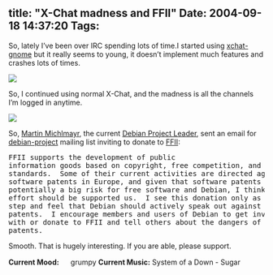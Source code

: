 title: "X-Chat madness and FFII"
Date: 2004-09-18 14:37:20
Tags: 
---
<p>So, lately I&#8217;ve been over IRC spending lots of time.I started using <a href="http://xchat-gnome.navi.cx/">xchat-gnome</a> but it really seems to young, it doesn&#8217;t implement much features and crashes lots of times.

</p>
<a href="http://www.damog.net/files/xchat-gnome.png"><img src="http://www.damog.net/files/xchat-gnome-thumb.png"/></a><p>

So, I continued using normal X-Chat, and the madness is all the channels I&#8217;m logged in anytime.

</p>
<a href="http://www.damog.net/files/xchat-madness.png"><img src="http://www.damog.net/files/xchat-madness-thumb.png"/></a><p>

So, <a href="http://www.cyrius.com/">Martin Michlmayr</a>, the current <a href="http://www.debian.org/devel/leader">Debian Project Leader</a>, sent an email for <a href="http://lists.debian.org/">debian-project</a> mailing list inviting to donate to <a href="http://www.ffii.org/">FFII</a>:
</p>
<pre>FFII supports the development of public
information goods based on copyright, free competition, and open
standards.  Some of their current activities are directed against
software patents in Europe, and given that software patents are
potentially a big risk for free software and Debian, I think this
effort should be supported us.  I see this donation only as a first
step and feel that Debian should actively speak out against software
patents.  I encourage members and users of Debian to get involved
with or donate to FFII and tell others about the dangers of software
patents.</pre>
<p>
Smooth. That is hugely interesting. If you are able, please support.
</p>
<strong>Current Mood:</strong> <img width="15" height="15" src="http://stat.livejournal.com/img/mood/growf/smileys/annoyed.gif"/> grumpy
<strong>Current Music:</strong> System of a Down - Sugar
